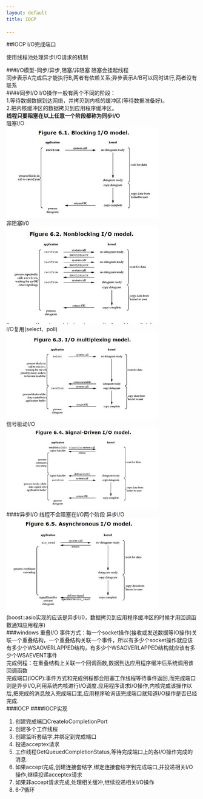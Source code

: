 ```yaml
---
layout: default
title: IOCP

---
```


##IOCP I/O完成端口

使用线程池处理异步I/O请求的机制

###I/O模型-同步/异步,阻塞/非阻塞
阻塞会挂起线程  
同步表示A完成后才能执行B,两者有依赖关系;异步表示A/B可以同时进行,两者没有联系  
####同步I/O
I/O操作一般有两个不同的阶段：  
1.等待数据数据到达网络，并拷贝到内核的缓冲区(等待数据准备好)。   
2.把内核缓冲区的数据拷贝到应用程序缓冲区。  
**线程只要阻塞在以上任意一个阶段都称为同步I/O**  
阻塞I/O  
![](https://github.com/garydai/garydai.github.com/raw/master/_posts/pic/blockiomodel.JPG)  
非阻塞I/0  
![](https://github.com/garydai/garydai.github.com/raw/master/_posts/pic/nonblockingiomodel.JPG)  
I/O复用(select、poll)  
![](https://github.com/garydai/garydai.github.com/raw/master/_posts/pic/iomultiplexingmodel.JPG)  
信号驱动I/O  
![](https://github.com/garydai/garydai.github.com/raw/master/_posts/pic/singledriveniomodel.JPG)  
####异步I/O
线程不会阻塞在I/O两个阶段
异步i/O  
![](https://github.com/garydai/garydai.github.com/raw/master/_posts/pic/AsynchronousIOModel.JPG)  
(boost::asio实现的应该是异步I/0，数据拷贝到应用程序缓冲区的时候才用回调函数通知应用程序)  
###windows 重叠I/O
事件方式：每一个socket操作(接收或发送数据等IO操作)关联一个重叠结构，一个重叠结构关联一个事件，所以有多少个socket操作就应该有多少个WSAOVERLAPPED结构，有多少个WSAOVERLAPPED结构就应该有多少个WSAEVENT事件  
完成例程：在重叠结构上关联一个回调函数,数据到达应用程序缓冲后系统调用该回调函数  
完成端口(IOCP):事件方式和完成例程都会阻塞工作线程等待事件返回,而完成端口则是异步I/O,利用系统内核进行I/O调度.应用程序请求I/O操作,内核完成该操作以后,把完成的消息放入完成端口里,应用程序轮询该完成端口就知道I/O操作是否已经完成.  
###IOCP 
####IOCP实现
1.  创建完成端口CreateIoCompletionPort  
2.  创建多个工作线程
3.  创建监听套结字,并绑定到完成端口
4.  投递acceptex请求
5.  工作线程GetQueuedCompletionStatus,等待完成端口上的各I/O操作完成的消息.
6.  如果accept完成,创建连接套结字,绑定连接套结字到完成端口,并投递相关I/O操作,继续投递acceptex请求
7.  如果非accept请求完成,处理相关缓冲,继续投递相关I/O操作
8.  6-7循环


